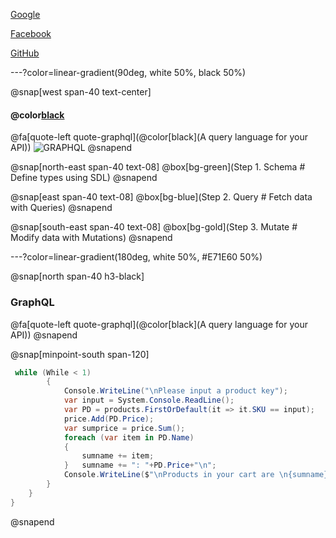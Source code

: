 [Google][1]

[Facebook][2]

[GitHub][3]

[1]: https://www.google.co.th/
[2]: https://www.facebook.com/
[3]: https://www.github.com/
---?color=linear-gradient(90deg, white 50%, black 50%)

@snap[west span-40 text-center]

#### @color[black](GraphQL)
@fa[quote-left quote-graphql](@color[black](A query language for your API))
![GRAPHQL](https://sv1.picz.in.th/images/2019/12/06/igcWBQ.png)
@snapend

@snap[north-east span-40 text-08]
@box[bg-green](Step 1. Schema # Define types using SDL)
@snapend

@snap[east span-40 text-08]
@box[bg-blue](Step 2. Query # Fetch data with Queries)
@snapend

@snap[south-east span-40 text-08]
@box[bg-gold](Step 3. Mutate # Modify data with Mutations)
@snapend

---?color=linear-gradient(180deg, white 50%, #E71E60 50%)

@snap[north span-40 h3-black]

### GraphQL
@fa[quote-left quote-graphql](@color[black](A query language for your API))
@snapend

@snap[minpoint-south span-120]
```c#
 while (While < 1)
        {
            Console.WriteLine("\nPlease input a product key");
            var input = System.Console.ReadLine();
            var PD = products.FirstOrDefault(it => it.SKU == input);
            price.Add(PD.Price);
            var sumprice = price.Sum();
            foreach (var item in PD.Name)
            {
                sumname += item;
            }   sumname += ": "+PD.Price+"\n";       
            Console.WriteLine($"\nProducts in your cart are \n{sumname}\nTotal amount: {sumprice} baht");
        }
    }
}
```
@snapend
